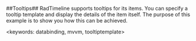 ##Tooltips##
RadTimeline supports tooltips for its items. You can specify a tooltip template and display the details of the item itself. The purpose of this example is to show you how this can be achieved. 

<keywords: databinding, mvvm, tooltiptemplate>